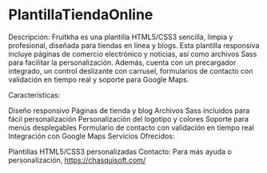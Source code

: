 # PlantillaTiendaOnline
Descripción:
Fruitkha es una plantilla HTML5/CSS3 sencilla, limpia y profesional, diseñada para tiendas en línea y blogs. Esta plantilla responsiva incluye páginas de comercio electrónico y noticias, así como archivos Sass para facilitar la personalización. Además, cuenta con un precargador integrado, un control deslizante con carrusel, formularios de contacto con validación en tiempo real y soporte para Google Maps.

Características:

Diseño responsivo
Páginas de tienda y blog
Archivos Sass incluidos para fácil personalización
Personalización del logotipo y colores
Soporte para menús desplegables
Formulario de contacto con validación en tiempo real
Integración con Google Maps
Servicios Ofrecidos:

Plantillas HTML5/CSS3 personalizadas
Contacto:
Para más ayuda o personalización, https://chasquisoft.com/
